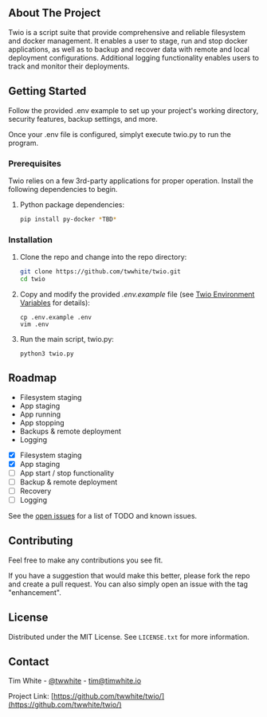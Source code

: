 

<!-- ABOUT THE PROJECT -->
## About The Project

Twio is a script suite that provide comprehensive and reliable filesystem and docker management. It enables a user to stage, run and stop docker applications, as well as to backup and recover data with remote and local deployment configurations. Additional logging functionality enables users to track and monitor their deployments.

<!-- GETTING STARTED -->
## Getting Started

Follow the provided .env example to set up your project's working directory, security features, backup settings, and more. 

Once your .env file is configured, simplyt execute twio.py to run the program.

### Prerequisites

Twio relies on a few 3rd-party applications for proper operation. Install the following dependencies to begin.

1. Python package dependencies:
   ```sh
   pip install py-docker *TBD*
   ```

### Installation

1. Clone the repo and change into the repo directory:
   ```sh
   git clone https://github.com/twwhite/twio.git
   cd twio
   ```

3. Copy and modify the provided _.env.example_ file (see [Twio Environment Variables](https://) for details):
   ```
   cp .env.example .env
   vim .env
   ```
4. Run the main script, twio.py:
   ```
   python3 twio.py
   ```

<!-- USAGE EXAMPLES
## Usage

Use this space to show useful examples of how a project can be used. Additional screenshots, code examples and demos work well in this space. You may also link to more resources.

_For more examples, please refer to the [Documentation](https://example.com)_

 -->


<!-- ROADMAP -->
## Roadmap
- Filesystem staging
- App staging
- App running
- App stopping
- Backups & remote deployment
- Logging
 
- [x] Filesystem staging
- [x] App staging
- [ ] App start / stop functionality
- [ ] Backup & remote deployment
- [ ] Recovery
- [ ] Logging

See the [open issues](https://github.com/twwhite/twio/issues) for a list of TODO and known issues.


<!-- CONTRIBUTING -->
## Contributing
Feel free to make any contributions you see fit. 

If you have a suggestion that would make this better, please fork the repo and create a pull request. You can also simply open an issue with the tag "enhancement".

<!-- LICENSE -->
## License

Distributed under the MIT License. See `LICENSE.txt` for more information.


<!-- CONTACT -->
## Contact

Tim White - [@twwhite](https://github.com/twwhite) - tim@timwhite.io

Project Link: [https://github.com/twwhite/twio/](https://github.com/twwhite/twio/)



